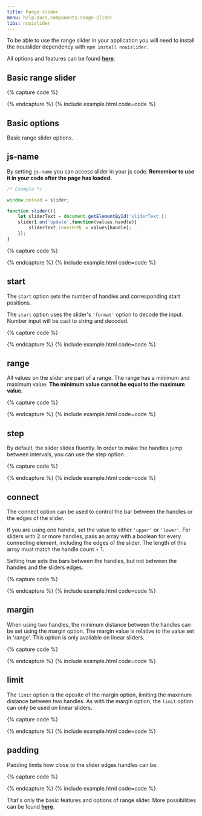 ```yaml
---
title: Range slider
menu: help.docs.components.range-slider
libs: nouislider
---
```


To be able to use the range slider in your application you will need to install the nouislider dependency with `npm install nouislider`.

All options and features can be found [**here**](https://refreshless.com/nouislider/).


## Basic range slider

{% capture code %}
<div data-slider='{"js-name": "slider0","start": 50,"range": {"min": 0,"max": 100}}'></div>
    <p demo-slider="slider0"></p>
{% endcapture %}
{% include example.html code=code %}


## Basic options

Basic range slider options.


## js-name

By setting `js-name` you can access slider in your js code. **Remember to use it in your code after the page has loaded.**
```js
/* Example */

window.onload = slider;

function slider(){
    let sliderText = document.getElementById('sliderText');
    slider1.on('update',function(values,handle){
        sliderText.innerHTML = values[handle];
    });
}
```

{% capture code %}
<div data-slider='{"js-name": "slider1","start": 50,"range": {"min": 0,"max": 100}}'></div>
    <p id="sliderText" demo-slider="slider1"></p>
{% endcapture %}
{% include example.html code=code %}


## start

The `start` option sets the number of handles and corresponding start positions.

The `start` option uses the slider's `'format'` option to decode the input. Number input will be cast to string and decoded.

{% capture code %}
<div data-slider='{"js-name": "slider2","start": 30,"range": {"min": 0,"max": 100}}'></div>
    <p demo-slider="slider2"></p>
    <div data-slider='{"js-name": "slider3","start": [40,65],"range": {"min": 0,"max": 100}}'></div>
    <p demo-slider="slider3"></p>
    <div data-slider='{"js-name": "slider4","start": [25,50,75],"range": {"min": 0,"max": 100}}'></div>
    <p demo-slider="slider4"></p>
{% endcapture %}
{% include example.html code=code %}


## range

All values on the slider are part of a range. The range has a minimum and maximum value. **The minimum value cannot be equal to the maximum value.**

{% capture code %}
<div data-slider='{"js-name": "slider5","start": 500,"range": {"min": -2000,"max": 10000}}'></div>
    <p demo-slider="slider5"></p>
    <div data-slider='{"js-name": "slider6","start": [-250,800],"range": {"min": -500,"max": 1000}}'></div>
    <p demo-slider="slider6"></p>
    <div data-slider='{"js-name": "slider7","start": [0.1,0.4,0.9],"range": {"min": 0.1,"max": 1}}'></div>
    <p demo-slider="slider7"></p>
{% endcapture %}
{% include example.html code=code %}


## step

By default, the slider slides fluently. In order to make the handles jump between intervals, you can use the step option.

{% capture code %}
<div data-slider='{"js-name": "slider8","start": 5000,"range": {"min": 1000,"max": 10000},"step": 1000}'></div>
    <p demo-slider="slider8"></p>
    <div data-slider='{"js-name": "slider9","start": 500,"range": {"min": 100,"max": 1000},"step": 125}'></div>
    <p demo-slider="slider9"></p>
    <div data-slider='{"js-name": "slider10","start": 50,"range": {"min": 10,"max": 100},"step": 5}'></div>
    <p demo-slider="slider10"></p>
{% endcapture %}
{% include example.html code=code %}


## connect

The connect option can be used to control the bar between the handles or the edges of the slider.

If you are using one handle, set the value to either `'upper'` or `'lower'`.
For sliders with 2 or more handles, pass an array with a boolean for every connecting element, including the edges of the slider. The length of this array must match the handle count + 1.

Setting true sets the bars between the handles, but not between the handles and the sliders edges.

{% capture code %}
<div data-slider='{"js-name": "slider11","start": 8000,"connect": "lower","range": {"min": [2000],"max": [20000]}}'></div>
    <p demo-slider="slider11"></p>
    <div data-slider='{"js-name": "slider12","start": 8000,"connect": "upper","range": {"min": [2000],"max": [20000]}}'></div>
    <p demo-slider="slider12"></p>
    <div data-slider='{"js-name": "slider13","start": [4000, 8000, 12000, 16000],"connect": [false, true, true, false, true],"range": {"min": [2000],"max": [20000]}}'></div>
    <p demo-slider="slider13"></p>
{% endcapture %}
{% include example.html code=code %}


## margin

When using two handles, the minimum distance between the handles can be set using the margin option. The margin value is relative to the value set in 'range'. This option is only available on linear sliders.

{% capture code %}
<div data-slider='{"js-name": "slider14","start": [20,80],"range": {"min": 0,"max": 100},"margin":30}'></div>
    <p demo-slider="slider14"></p>
    <div data-slider='{"js-name": "slider15","start": [20,80],"range": {"min": 0,"max": 100},"margin":50}'></div>
    <p demo-slider="slider15"></p>
{% endcapture %}
{% include example.html code=code %}


## limit

The `limit` option is the oposite of the margin option, limiting the maximum distance between two handles. As with the margin option, the `limit` option can only be used on linear sliders.

{% capture code %}
<div data-slider='{"js-name": "slider16","start": [10,120],"connect":true,"range": {"min": 0,"max": 100},"limit":40,"behaviour":"drag"}'></div>
    <p demo-slider="slider16"></p>
{% endcapture %}
{% include example.html code=code %}


## padding

Padding limits how close to the slider edges handles can be.

{% capture code %}
<div data-slider='{"js-name": "slider17","start": [20,80],"range": {"min": 0,"max": 100},"padding":[10,15]}'></div>
    <p demo-slider="slider17"></p>
{% endcapture %}
{% include example.html code=code %}

That's only the basic features and options of range slider. More possibilities can be found [**here**](https://refreshless.com/nouislider/).